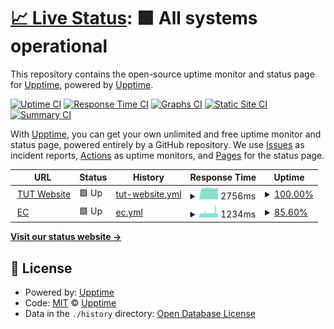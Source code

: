 # [📈 Live Status](https://demo.upptime.js.org): <!--live status--> **🟩 All systems operational**

This repository contains the open-source uptime monitor and status page for [Upptime](https://upptime.js.org), powered by [Upptime](https://github.com/upptime/upptime).

[![Uptime CI](https://github.com/fredre/ecMonitor/workflows/Uptime%20CI/badge.svg)](https://github.com/fredre/ecMonitor/actions?query=workflow%3A%22Uptime+CI%22)
[![Response Time CI](https://github.com/fredre/ecMonitor/workflows/Response%20Time%20CI/badge.svg)](https://github.com/fredre/ecMonitor/actions?query=workflow%3A%22Response+Time+CI%22)
[![Graphs CI](https://github.com/fredre/ecMonitor/workflows/Graphs%20CI/badge.svg)](https://github.com/fredre/ecMonitor/actions?query=workflow%3A%22Graphs+CI%22)
[![Static Site CI](https://github.com/fredre/ecMonitor/workflows/Static%20Site%20CI/badge.svg)](https://github.com/fredre/ecMonitor/actions?query=workflow%3A%22Static+Site+CI%22)
[![Summary CI](https://github.com/fredre/ecMonitor/workflows/Summary%20CI/badge.svg)](https://github.com/fredre/ecMonitor/actions?query=workflow%3A%22Summary+CI%22)

With [Upptime](https://upptime.js.org), you can get your own unlimited and free uptime monitor and status page, powered entirely by a GitHub repository. We use [Issues](https://github.com/upptime/upptime/issues) as incident reports, [Actions](https://github.com/fredre/ecMonitor/actions) as uptime monitors, and [Pages](https://demo.upptime.js.org) for the status page.

<!--start: status pages-->
<!-- This summary is generated by Upptime (https://github.com/upptime/upptime) -->
<!-- Do not edit this manually, your changes will be overwritten -->
<!-- prettier-ignore -->
| URL | Status | History | Response Time | Uptime |
| --- | ------ | ------- | ------------- | ------ |
| <img alt="" src="https://icons.duckduckgo.com/ip3/www.tut.ac.za.ico" height="13"> [TUT Website](https://www.tut.ac.za) | 🟩 Up | [tut-website.yml](https://github.com/fredre/ecMonitor/commits/HEAD/history/tut-website.yml) | <details><summary><img alt="Response time graph" src="./graphs/tut-website/response-time-week.png" height="20"> 2756ms</summary><br><a href="https://fredre.github.io/ecMonitor/history/tut-website"><img alt="Response time 3117" src="https://img.shields.io/endpoint?url=https%3A%2F%2Fraw.githubusercontent.com%2Ffredre%2FecMonitor%2FHEAD%2Fapi%2Ftut-website%2Fresponse-time.json"></a><br><a href="https://fredre.github.io/ecMonitor/history/tut-website"><img alt="24-hour response time 2996" src="https://img.shields.io/endpoint?url=https%3A%2F%2Fraw.githubusercontent.com%2Ffredre%2FecMonitor%2FHEAD%2Fapi%2Ftut-website%2Fresponse-time-day.json"></a><br><a href="https://fredre.github.io/ecMonitor/history/tut-website"><img alt="7-day response time 2756" src="https://img.shields.io/endpoint?url=https%3A%2F%2Fraw.githubusercontent.com%2Ffredre%2FecMonitor%2FHEAD%2Fapi%2Ftut-website%2Fresponse-time-week.json"></a><br><a href="https://fredre.github.io/ecMonitor/history/tut-website"><img alt="30-day response time 3743" src="https://img.shields.io/endpoint?url=https%3A%2F%2Fraw.githubusercontent.com%2Ffredre%2FecMonitor%2FHEAD%2Fapi%2Ftut-website%2Fresponse-time-month.json"></a><br><a href="https://fredre.github.io/ecMonitor/history/tut-website"><img alt="1-year response time 3117" src="https://img.shields.io/endpoint?url=https%3A%2F%2Fraw.githubusercontent.com%2Ffredre%2FecMonitor%2FHEAD%2Fapi%2Ftut-website%2Fresponse-time-year.json"></a></details> | <details><summary><a href="https://fredre.github.io/ecMonitor/history/tut-website">100.00%</a></summary><a href="https://fredre.github.io/ecMonitor/history/tut-website"><img alt="All-time uptime 99.91%" src="https://img.shields.io/endpoint?url=https%3A%2F%2Fraw.githubusercontent.com%2Ffredre%2FecMonitor%2FHEAD%2Fapi%2Ftut-website%2Fuptime.json"></a><br><a href="https://fredre.github.io/ecMonitor/history/tut-website"><img alt="24-hour uptime 100.00%" src="https://img.shields.io/endpoint?url=https%3A%2F%2Fraw.githubusercontent.com%2Ffredre%2FecMonitor%2FHEAD%2Fapi%2Ftut-website%2Fuptime-day.json"></a><br><a href="https://fredre.github.io/ecMonitor/history/tut-website"><img alt="7-day uptime 100.00%" src="https://img.shields.io/endpoint?url=https%3A%2F%2Fraw.githubusercontent.com%2Ffredre%2FecMonitor%2FHEAD%2Fapi%2Ftut-website%2Fuptime-week.json"></a><br><a href="https://fredre.github.io/ecMonitor/history/tut-website"><img alt="30-day uptime 100.00%" src="https://img.shields.io/endpoint?url=https%3A%2F%2Fraw.githubusercontent.com%2Ffredre%2FecMonitor%2FHEAD%2Fapi%2Ftut-website%2Fuptime-month.json"></a><br><a href="https://fredre.github.io/ecMonitor/history/tut-website"><img alt="1-year uptime 99.91%" src="https://img.shields.io/endpoint?url=https%3A%2F%2Fraw.githubusercontent.com%2Ffredre%2FecMonitor%2FHEAD%2Fapi%2Ftut-website%2Fuptime-year.json"></a></details>
| <img alt="" src="https://icons.duckduckgo.com/ip3/ec.tut.ac.za.ico" height="13"> [EC](https://ec.tut.ac.za) | 🟩 Up | [ec.yml](https://github.com/fredre/ecMonitor/commits/HEAD/history/ec.yml) | <details><summary><img alt="Response time graph" src="./graphs/ec/response-time-week.png" height="20"> 1234ms</summary><br><a href="https://fredre.github.io/ecMonitor/history/ec"><img alt="Response time 1317" src="https://img.shields.io/endpoint?url=https%3A%2F%2Fraw.githubusercontent.com%2Ffredre%2FecMonitor%2FHEAD%2Fapi%2Fec%2Fresponse-time.json"></a><br><a href="https://fredre.github.io/ecMonitor/history/ec"><img alt="24-hour response time 1162" src="https://img.shields.io/endpoint?url=https%3A%2F%2Fraw.githubusercontent.com%2Ffredre%2FecMonitor%2FHEAD%2Fapi%2Fec%2Fresponse-time-day.json"></a><br><a href="https://fredre.github.io/ecMonitor/history/ec"><img alt="7-day response time 1234" src="https://img.shields.io/endpoint?url=https%3A%2F%2Fraw.githubusercontent.com%2Ffredre%2FecMonitor%2FHEAD%2Fapi%2Fec%2Fresponse-time-week.json"></a><br><a href="https://fredre.github.io/ecMonitor/history/ec"><img alt="30-day response time 1309" src="https://img.shields.io/endpoint?url=https%3A%2F%2Fraw.githubusercontent.com%2Ffredre%2FecMonitor%2FHEAD%2Fapi%2Fec%2Fresponse-time-month.json"></a><br><a href="https://fredre.github.io/ecMonitor/history/ec"><img alt="1-year response time 1317" src="https://img.shields.io/endpoint?url=https%3A%2F%2Fraw.githubusercontent.com%2Ffredre%2FecMonitor%2FHEAD%2Fapi%2Fec%2Fresponse-time-year.json"></a></details> | <details><summary><a href="https://fredre.github.io/ecMonitor/history/ec">85.60%</a></summary><a href="https://fredre.github.io/ecMonitor/history/ec"><img alt="All-time uptime 94.98%" src="https://img.shields.io/endpoint?url=https%3A%2F%2Fraw.githubusercontent.com%2Ffredre%2FecMonitor%2FHEAD%2Fapi%2Fec%2Fuptime.json"></a><br><a href="https://fredre.github.io/ecMonitor/history/ec"><img alt="24-hour uptime 71.51%" src="https://img.shields.io/endpoint?url=https%3A%2F%2Fraw.githubusercontent.com%2Ffredre%2FecMonitor%2FHEAD%2Fapi%2Fec%2Fuptime-day.json"></a><br><a href="https://fredre.github.io/ecMonitor/history/ec"><img alt="7-day uptime 85.60%" src="https://img.shields.io/endpoint?url=https%3A%2F%2Fraw.githubusercontent.com%2Ffredre%2FecMonitor%2FHEAD%2Fapi%2Fec%2Fuptime-week.json"></a><br><a href="https://fredre.github.io/ecMonitor/history/ec"><img alt="30-day uptime 85.01%" src="https://img.shields.io/endpoint?url=https%3A%2F%2Fraw.githubusercontent.com%2Ffredre%2FecMonitor%2FHEAD%2Fapi%2Fec%2Fuptime-month.json"></a><br><a href="https://fredre.github.io/ecMonitor/history/ec"><img alt="1-year uptime 94.98%" src="https://img.shields.io/endpoint?url=https%3A%2F%2Fraw.githubusercontent.com%2Ffredre%2FecMonitor%2FHEAD%2Fapi%2Fec%2Fuptime-year.json"></a></details>

<!--end: status pages-->

[**Visit our status website →**](https://demo.upptime.js.org)

## 📄 License

- Powered by: [Upptime](https://github.com/upptime/upptime)
- Code: [MIT](./LICENSE) © [Upptime](https://upptime.js.org)
- Data in the `./history` directory: [Open Database License](https://opendatacommons.org/licenses/odbl/1-0/)
